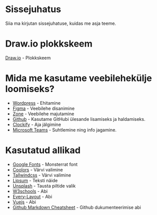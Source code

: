 # Sissejuhatus
Siia ma kirjutan sissejuhatuse, kuidas me asja teeme.

# Draw.io plokkskeem
[Draw.io](https://tinyurl.com/yxz5xne9/) - Plokkskeem

# Mida me kasutame veebilehekülje loomiseks?
* [Wordpress](https://www.wordpress.com/) - Ehitamine
* [Figma](https://www.figma.com/) - Veebilehe disanimine
* [Zone](https://www.zone.ee/) - Veebilehe majutamine
* [Github](https://www.github.com/HenrysHub/veebileht/) - Kasutame GitHubi ülesande lisamiseks ja haldamiseks.
* [Clockify](https://www.clockify.me/) - Aja jälgimine
* [Microsoft Teams](https://teams.microsoft.com/) - Suhtlemine ning info jagamine.

# Kasutatud allikad 
* [Google Fonts](https://fonts.google.com/) - Monsterrat font
* [Coolors](https://www.coolors.co/) - Värvi valimine
* [Tallwindcss](https://www.tallwindcss.com/) - Värvi valimine
* [Lipsum](https://www.lipsum.com/) - Teksti näide
* [Unsplash](https://www.unsplash.com/) - Tausta piltide valik
* [W3schools](https://www.w3schools.com) - Abi
* [Every-Layout](https://www.every-layout.dev) - Abi
* [Vuejs](https://www.vuejs.org) - Abi
* [Github Markdown Cheatsheet](https://github.com/adam-p/markdown-here/wiki/Markdown-Cheatsheet/) - Github dukumenteerimise abi
